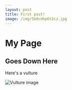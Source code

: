 ```yaml
---
layout: post
title: First post!
image: /img/5b8cdhp6t2cz.jpg
---
```


# My Page

## Goes Down Here

Here's a vulture

![Vulture image](https://images2.minutemediacdn.com/image/upload/c_fill,g_auto,h_1248,w_2220/f_auto,q_auto,w_1100/v1555922416/shape/mentalfloss/actual-header.png)
